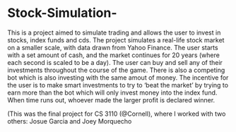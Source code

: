 # Stock-Simulation-
This is a project aimed to simulate trading and allows the user to invest in stocks, index funds and cds. The project simulates a real-life stock market on a smaller scale, with data drawn from Yahoo Finance. The user starts with a set amount of cash, and the market continues for 20 years (where each second is scaled to be a day). The user can buy and sell any of their investments throughout the course of the game. There is also a competing bot which is also investing with the same amout of money. The incentive for the user is to make smart investments to try to ‘beat the market’ by trying to earn more than the bot which will only invest money into the index fund.  When time runs out, whoever made the larger profit is declared winner.

(This was the final project for CS 3110 (@Cornell), where I worked with two others: Josue Garcia and Joey Morquecho

